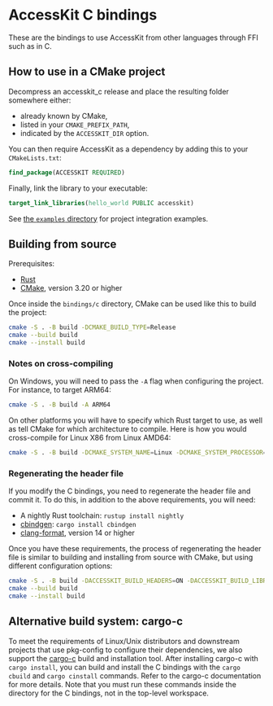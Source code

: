 # AccessKit C bindings

These are the bindings to use AccessKit from other languages through FFI such as in C.

## How to use in a CMake project

Decompress an accesskit_c release and place the resulting folder somewhere either:

- already known by CMake,
- listed in your `CMAKE_PREFIX_PATH`,
- indicated by the `ACCESSKIT_DIR` option.

You can then require AccessKit as a dependency by adding this to your `CMakeLists.txt`:

```cmake
find_package(ACCESSKIT REQUIRED)
```

Finally, link the library to your executable:

```cmake
target_link_libraries(hello_world PUBLIC accesskit)
```

See [the `examples` directory](https://github.com/AccessKit/accesskit/tree/main/bindings/c/examples) for project integration examples.

## Building from source

Prerequisites:

- [Rust](https://rustup.rs/)
- [CMake](https://cmake.org/), version 3.20 or higher

Once inside the `bindings/c` directory, CMake can be used like this to build the project:

```bash
cmake -S . -B build -DCMAKE_BUILD_TYPE=Release
cmake --build build
cmake --install build
```

### Notes on cross-compiling

On Windows, you will need to pass the `-A` flag when configuring the project. For instance, to target ARM64:

```bash
cmake -S . -B build -A ARM64
```

On other platforms you will have to specify which Rust target to use, as well as tell CMake for which architecture to compile. Here is how you would cross-compile for Linux X86 from Linux AMD64:

```bash
cmake -S . -B build -DCMAKE_SYSTEM_NAME=Linux -DCMAKE_SYSTEM_PROCESSOR=x86 -DRust_CARGO_TARGET=i686-unknown-linux-gnu
```

### Regenerating the header file

If you modify the C bindings, you need to regenerate the header file and commit it. To do this, in addition to the above requirements, you will need:

- A nightly Rust toolchain: `rustup install nightly`
- [cbindgen](https://github.com/mozilla/cbindgen): `cargo install cbindgen`
- [clang-format](https://releases.llvm.org/14.0.0/tools/clang/docs/ClangFormat.html), version 14 or higher

Once you have these requirements, the process of regenerating the header file is similar to building and installing from source with CMake, but using different configuration options:

```bash
cmake -S . -B build -DACCESSKIT_BUILD_HEADERS=ON -DACCESSKIT_BUILD_LIBRARIES=OFF
cmake --build build
cmake --install build
```

## Alternative build system: cargo-c

To meet the requirements of Linux/Unix distributors and downstream projects that use pkg-config to configure their dependencies, we also support the [cargo-c](https://github.com/lu-zero/cargo-c) build and installation tool. After installing cargo-c with `cargo install`, you can build and install the C bindings with the `cargo cbuild` and `cargo cinstall` commands. Refer to the cargo-c documentation for more details. Note that you must run these commands inside the directory for the C bindings, not in the top-level workspace.
